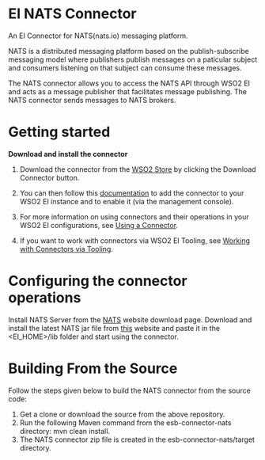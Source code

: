 # EI NATS Connector
An EI Connector for NATS(nats.io) messaging platform.

NATS is a distributed messaging platform based on the publish-subscribe messaging model
where publishers publish messages on a paticular subject and consumers listening on that 
subject can consume these messages.

The NATS connector allows you to access the NATS API through WSO2 EI and acts as a message 
publisher that facilitates message publishing. 
The NATS connector sends messages to NATS brokers.

# Getting started 
__Download and install the connector__

1. Download the connector from the [WSO2 Store](https://store.wso2.com/store/assets/esbconnector/details/3fcaf309-1a69-4edf-870a-882bb76fdaa1) 
by clicking the Download Connector button.

2. You can then follow this [documentation](https://docs.wso2.com/display/EI650/Working+with+Connectors+via+the+Management+Console) to add the connector to your WSO2 EI instance 
and to enable it (via the management console).

3. For more information on using connectors and their operations in your WSO2 EI configurations, see [Using a Connector](https://docs.wso2.com/display/EI650/Using+a+Connector).

4. If you want to work with connectors via WSO2 EI Tooling, see [Working with Connectors via Tooling](https://docs.wso2.com/display/EI650/Working+with+Connectors+via+Tooling).

# Configuring the connector operations
Install NATS Server from the [NATS](https://nats.io/download/) website download page. Download and install the latest NATS jar file from [this](https://mvnrepository.com/artifact/io.nats/jnats) website 
and paste it in the <EI_HOME>/lib folder and start using the connector.

# Building From the Source
Follow the steps given below to build the NATS connector from the source code:

1. Get a clone or download the source from the above repository.
2. Run the following Maven command from the esb-connector-nats directory: mvn clean install.
3. The NATS connector zip file is created in the esb-connector-nats/target directory.